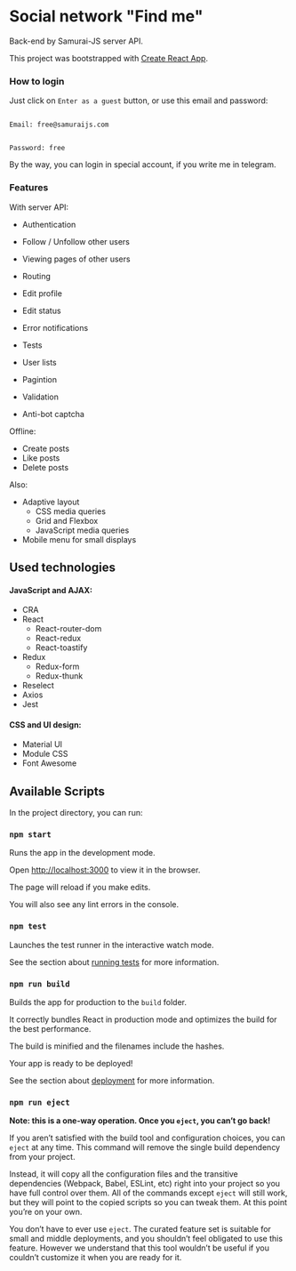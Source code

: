 # Social network "Find me"

Back-end by Samurai-JS server API.

This project was bootstrapped with [Create React App](https://github.com/facebook/create-react-app).

### How to login

Just click on `Enter as a guest` button, or use this email and password:

```

Email: free@samuraijs.com

```

```

Password: free

```

By the way, you can login in special account, if you write me in telegram.

### Features

With server API:

- Authentication

- Follow / Unfollow other users

- Viewing pages of other users
- Routing

- Edit profile

- Edit status

- Error notifications

- Tests

- User lists

- Pagintion

- Validation

- Anti-bot captcha

Offline:

- Create posts
- Like posts
- Delete posts

Also:

- Adaptive layout
  - CSS media queries
  - Grid and Flexbox
  - JavaScript media queries
- Mobile menu for small displays

## Used technologies

#### JavaScript and AJAX:

- CRA
- React
  - React-router-dom
  - React-redux
  - React-toastify
- Redux
  - Redux-form
  - Redux-thunk
- Reselect
- Axios
- Jest

#### CSS and UI design:

- Material UI
- Module CSS
- Font Awesome

## Available Scripts

In the project directory, you can run:

### `npm start`

Runs the app in the development mode.<br  />

Open [http://localhost:3000](http://localhost:3000) to view it in the browser.

The page will reload if you make edits.<br  />

You will also see any lint errors in the console.

### `npm test`

Launches the test runner in the interactive watch mode.<br  />

See the section about [running tests](https://facebook.github.io/create-react-app/docs/running-tests) for more information.

### `npm run build`

Builds the app for production to the `build` folder.<br  />

It correctly bundles React in production mode and optimizes the build for the best performance.

The build is minified and the filenames include the hashes.<br  />

Your app is ready to be deployed!

See the section about [deployment](https://facebook.github.io/create-react-app/docs/deployment) for more information.

### `npm run eject`

**Note: this is a one-way operation. Once you `eject`, you can’t go back!**

If you aren’t satisfied with the build tool and configuration choices, you can `eject` at any time. This command will remove the single build dependency from your project.

Instead, it will copy all the configuration files and the transitive dependencies (Webpack, Babel, ESLint, etc) right into your project so you have full control over them. All of the commands except `eject` will still work, but they will point to the copied scripts so you can tweak them. At this point you’re on your own.

You don’t have to ever use `eject`. The curated feature set is suitable for small and middle deployments, and you shouldn’t feel obligated to use this feature. However we understand that this tool wouldn’t be useful if you couldn’t customize it when you are ready for it.

